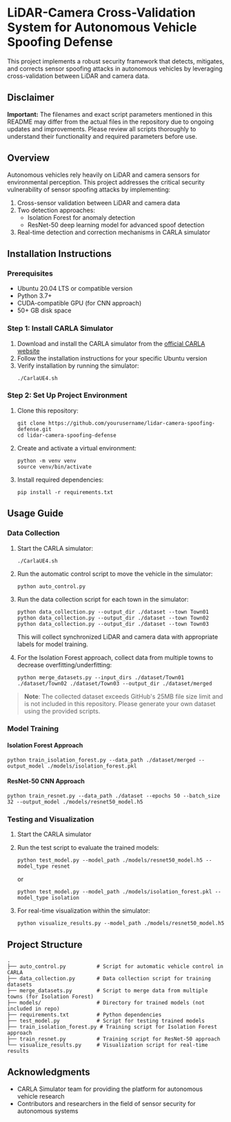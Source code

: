# LiDAR-Camera Cross-Validation System for Autonomous Vehicle Spoofing Defense

This project implements a robust security framework that detects, mitigates, and corrects sensor spoofing attacks in autonomous vehicles by leveraging cross-validation between LiDAR and camera data.

## Disclaimer

**Important:** The filenames and exact script parameters mentioned in this README may differ from the actual files in the repository due to ongoing updates and improvements. Please review all scripts thoroughly to understand their functionality and required parameters before use.

## Overview

Autonomous vehicles rely heavily on LiDAR and camera sensors for environmental perception. This project addresses the critical security vulnerability of sensor spoofing attacks by implementing:

1. Cross-sensor validation between LiDAR and camera data
2. Two detection approaches:
   - Isolation Forest for anomaly detection
   - ResNet-50 deep learning model for advanced spoof detection
3. Real-time detection and correction mechanisms in CARLA simulator

## Installation Instructions

### Prerequisites

- Ubuntu 20.04 LTS or compatible version
- Python 3.7+
- CUDA-compatible GPU (for CNN approach)
- 50+ GB disk space

### Step 1: Install CARLA Simulator

1. Download and install the CARLA simulator from the [official CARLA website](https://carla.org/download.html)
2. Follow the installation instructions for your specific Ubuntu version
3. Verify installation by running the simulator:
   ```
   ./CarlaUE4.sh
   ```

### Step 2: Set Up Project Environment

1. Clone this repository:
   ```
   git clone https://github.com/yourusername/lidar-camera-spoofing-defense.git
   cd lidar-camera-spoofing-defense
   ```

2. Create and activate a virtual environment:
   ```
   python -m venv venv
   source venv/bin/activate
   ```

3. Install required dependencies:
   ```
   pip install -r requirements.txt
   ```

## Usage Guide

### Data Collection

1. Start the CARLA simulator:
   ```
   ./CarlaUE4.sh
   ```

2. Run the automatic control script to move the vehicle in the simulator:
   ```
   python auto_control.py
   ```

3. Run the data collection script for each town in the simulator:
   ```
   python data_collection.py --output_dir ./dataset --town Town01
   python data_collection.py --output_dir ./dataset --town Town02
   python data_collection.py --output_dir ./dataset --town Town03
   ```
   This will collect synchronized LiDAR and camera data with appropriate labels for model training.

4. For the Isolation Forest approach, collect data from multiple towns to decrease overfitting/underfitting:
   ```
   python merge_datasets.py --input_dirs ./dataset/Town01 ./dataset/Town02 ./dataset/Town03 --output_dir ./dataset/merged
   ```

> **Note**: The collected dataset exceeds GitHub's 25MB file size limit and is not included in this repository. Please generate your own dataset using the provided scripts.

### Model Training

#### Isolation Forest Approach

```
python train_isolation_forest.py --data_path ./dataset/merged --output_model ./models/isolation_forest.pkl
```

#### ResNet-50 CNN Approach

```
python train_resnet.py --data_path ./dataset --epochs 50 --batch_size 32 --output_model ./models/resnet50_model.h5
```

### Testing and Visualization

1. Start the CARLA simulator

2. Run the test script to evaluate the trained models:
   ```
   python test_model.py --model_path ./models/resnet50_model.h5 --model_type resnet
   ```
   or
   ```
   python test_model.py --model_path ./models/isolation_forest.pkl --model_type isolation
   ```

3. For real-time visualization within the simulator:
   ```
   python visualize_results.py --model_path ./models/resnet50_model.h5
   ```

## Project Structure

```
.
├── auto_control.py          # Script for automatic vehicle control in CARLA
├── data_collection.py       # Data collection script for training datasets
├── merge_datasets.py        # Script to merge data from multiple towns (for Isolation Forest)
├── models/                  # Directory for trained models (not included in repo)
├── requirements.txt         # Python dependencies
├── test_model.py            # Script for testing trained models
├── train_isolation_forest.py # Training script for Isolation Forest approach
├── train_resnet.py          # Training script for ResNet-50 approach
└── visualize_results.py     # Visualization script for real-time results
```

## Acknowledgments

- CARLA Simulator team for providing the platform for autonomous vehicle research
- Contributors and researchers in the field of sensor security for autonomous systems
